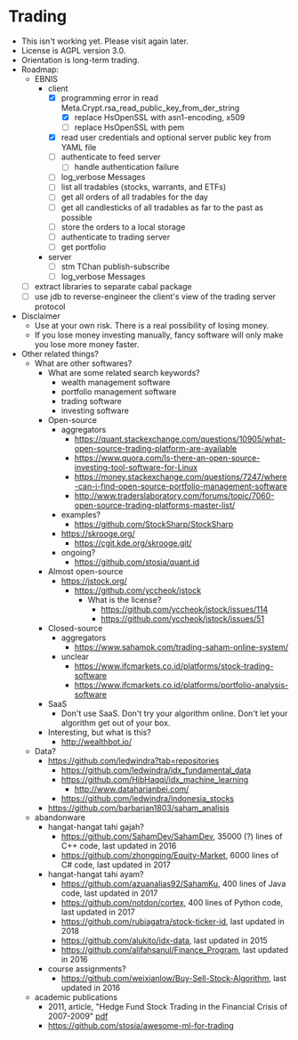 # Trading

- This isn't working yet.
Please visit again later.
- License is AGPL version 3.0.
- Orientation is long-term trading.
- Roadmap:
    - EBNIS
        - client
            - [x] programming error in read Meta.Crypt.rsa_read_public_key_from_der_string
                - [x] replace HsOpenSSL with asn1-encoding, x509
                - [ ] replace HsOpenSSL with pem
            - [x] read user credentials and optional server public key from YAML file
            - [ ] authenticate to feed server
                - [ ] handle authentication failure
            - [ ] log_verbose Messages
            - [ ] list all tradables (stocks, warrants, and ETFs)
            - [ ] get all orders of all tradables for the day
            - [ ] get all candlesticks of all tradables as far to the past as possible
            - [ ] store the orders to a local storage
            - [ ] authenticate to trading server
            - [ ] get portfolio
        - server
            - [ ] stm TChan publish-subscribe
            - [ ] log_verbose Messages
    - [ ] extract libraries to separate cabal package
    - [ ] use jdb to reverse-engineer the client's view of the trading server protocol
- Disclaimer
    - Use at your own risk.
    There is a real possibility of losing money.
    - If you lose money investing manually, fancy software will only make you lose more money faster.
- Other related things?
    - What are other softwares?
        - What are some related search keywords?
            - wealth management software
            - portfolio management software
            - trading software
            - investing software
        - Open-source
            - aggregators
                - https://quant.stackexchange.com/questions/10905/what-open-source-trading-platform-are-available
                - https://www.quora.com/Is-there-an-open-source-investing-tool-software-for-Linux
                - https://money.stackexchange.com/questions/7247/where-can-i-find-open-source-portfolio-management-software
                - http://www.traderslaboratory.com/forums/topic/7060-open-source-trading-platforms-master-list/
            - examples?
                - https://github.com/StockSharp/StockSharp
            - https://skrooge.org/
                - https://cgit.kde.org/skrooge.git/
            - ongoing?
                - https://github.com/stosia/quant.id
        - Almost open-source
            - https://jstock.org/
                - https://github.com/yccheok/jstock
                    - What is the license?
                        - https://github.com/yccheok/jstock/issues/114
                        - https://github.com/yccheok/jstock/issues/51
        - Closed-source
            - aggregators
                - https://www.sahamok.com/trading-saham-online-system/
            - unclear
                - https://www.ifcmarkets.co.id/platforms/stock-trading-software
                - https://www.ifcmarkets.co.id/platforms/portfolio-analysis-software
        - SaaS
            - Don't use SaaS.
            Don't try your algorithm online.
            Don't let your algorithm get out of your box.
        - Interesting, but what is this?
            - http://wealthbot.io/
    - Data?
        - https://github.com/ledwindra?tab=repositories
            - https://github.com/ledwindra/idx_fundamental_data
            - https://github.com/HibHaqqi/idx_machine_learning
                - http://www.dataharianbei.com/
            - https://github.com/ledwindra/indonesia_stocks
        - https://github.com/barbarian1803/saham_analisis
    - abandonware
        - hangat-hangat tahi gajah?
            - https://github.com/SahamDev/SahamDev, 35000 (?) lines of C++ code, last updated in 2016
            - https://github.com/zhongping/Equity-Market, 6000 lines of C# code, last updated in 2017
        - hangat-hangat tahi ayam?
            - https://github.com/azuanalias92/SahamKu, 400 lines of Java code, last updated in 2017
            - https://github.com/notdon/cortex, 400 lines of Python code, last updated in 2017
            - https://github.com/rubiagatra/stock-ticker-id, last updated in 2018
            - https://github.com/alukito/idx-data, last updated in 2015
            - https://github.com/alifahsanul/Finance_Program, last updated in 2016
        - course assignments?
            - https://github.com/weixianlow/Buy-Sell-Stock-Algorithm, last updated in 2016
    - academic publications
        - 2011, article, "Hedge Fund Stock Trading in the Financial Crisis of 2007-2009" [pdf](http://efa2011.efa-online.org/fisher.osu.edu/blogs/efa2011/files/APE_2_3.pdf)
        - https://github.com/stosia/awesome-ml-for-trading
